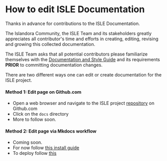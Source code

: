 # How to edit ISLE Documentation

Thanks in advance for contributions to the ISLE Documentation.

The Islandora Community, the ISLE Team and its stakeholders greatly appreciates all contributor's time and efforts in creating, editing, revising and growing this collected documentation.

The ISLE Team asks that all potential contributors please familiarize themselves with the [Documentation and Style Guide](docs-styleguide.md) and its requirements **PRIOR** to committing documentation changes.

There are two different ways one can edit or create documentation for the ISLE project.

#### Method 1: Edit page on Github.com

- Open a web browser and navigate to the ISLE project [repository](https://github.com/Islandora-Collaboration-Group/ISLE/) on Github.com
- Click on the `docs` directory
- More to follow soon.


#### Method 2: Edit page via Mkdocs workflow

- Coming soon.
- For now follow [this install guide](http://www.mkdocs.org/#other-commands-and-options)
- To deploy follow [this](http://www.mkdocs.org/user-guide/deploying-your-docs/)
